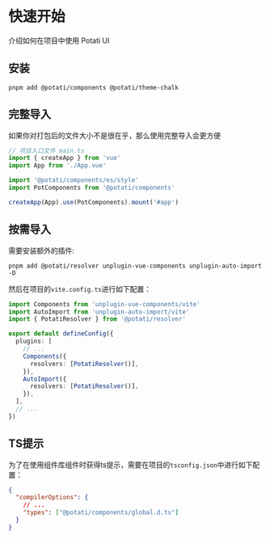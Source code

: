 # 快速开始

介绍如何在项目中使用 Potati UI

## 安装

```
pnpm add @potati/components @potati/theme-chalk

```

## 完整导入

如果你对打包后的文件大小不是很在乎，那么使用完整导入会更方便

```ts
// 项目入口文件 main.ts
import { createApp } from 'vue'
import App from './App.vue'

import '@potati/components/es/style'
import PotComponents from '@potati/components'

createApp(App).use(PotComponents).mount('#app')
```

## 按需导入

需要安装额外的插件:

```
pnpm add @potati/resolver unplugin-vue-components unplugin-auto-import -D
```

然后在项目的`vite.config.ts`进行如下配置：

```ts
import Components from 'unplugin-vue-components/vite'
import AutoImport from 'unplugin-auto-import/vite'
import { PotatiResolver } from '@potati/resolver'

export default defineConfig({
  plugins: [
    // ...
    Components({
      resolvers: [PotatiResolver()],
    }),
    AutoImport({
      resolvers: [PotatiResolver()],
    }),
  ],
  // ...
})
```

## TS提示

为了在使用组件库组件时获得ts提示，需要在项目的`tsconfig.json`中进行如下配置：

```json
{
  "compilerOptions": {
    // ...
    "types": ["@potati/components/global.d.ts"]
  }
}
```
